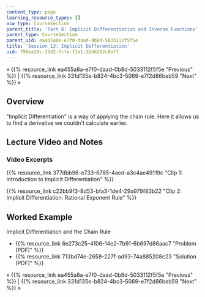 ```yaml
---
content_type: page
learning_resource_types: []
ocw_type: CourseSection
parent_title: 'Part B: Implicit Differentiation and Inverse Functions'
parent_type: CourseSection
parent_uid: ea455a8a-e7f0-daad-0b8d-5033112f5f5e
title: 'Session 13: Implicit Differentiation'
uid: 796ea10c-25d2-7cfa-f1a1-2bb6262c8bff
---
```


« {{% resource_link ea455a8a-e7f0-daad-0b8d-5033112f5f5e "Previous" %}} | {{% resource_link 331d135e-b824-4bc3-5069-e7f2d86beb59 "Next" %}} »

Overview
--------

"Implicit Differentiation" is a way of applying the chain rule. Here it allows us to find a derivative we couldn't calculate earlier.

Lecture Video and Notes
-----------------------

### Video Excerpts

{{% resource_link 377dbb96-e733-6785-4aed-a3c4ae49119c "Clip 1: Introduction to Implicit Differentiation" %}}

{{% resource_link c22bb9f3-8d53-bfa3-1de4-29a979f83b22 "Clip 2: Implicit Differentiation: Rational Exponent Rule" %}}

Worked Example
--------------

Implicit Differentiation and the Chain Rule

*   {{% resource_link 6e273c25-4106-14e2-7b91-6b697d86aac7 "Problem (PDF)" %}}
*   {{% resource_link 713bd74e-2658-227f-ad93-74a885208c23 "Solution (PDF)" %}}

« {{% resource_link ea455a8a-e7f0-daad-0b8d-5033112f5f5e "Previous" %}} | {{% resource_link 331d135e-b824-4bc3-5069-e7f2d86beb59 "Next" %}} »